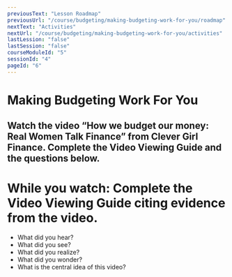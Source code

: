 ```yaml
---
previousText: "Lesson Roadmap"
previousUrl: "/course/budgeting/making-budgeting-work-for-you/roadmap"
nextText: "Activities"
nextUrl: "/course/budgeting/making-budgeting-work-for-you/activities"
lastLession: "false"
lastSession: "false"
courseModuleId: "5"
sessionId: "4"
pageId: "6"
---
```



# Making Budgeting Work For You
## Watch the video “How we budget our money: Real Women Talk Finance” from Clever Girl Finance. Complete the Video Viewing Guide and the questions below.

<sparkle-youtube src="https://www.youtube.com/embed/6PquuGymWP0"></sparkle-youtube>

# While you watch: Complete the Video Viewing Guide citing evidence from the video.

- What did you hear? 	
- What did you see?   
- What did you realize?	
- What did you wonder?
- What is the central idea of this video?
